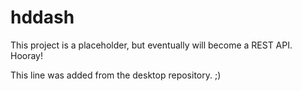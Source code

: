 # hddash

This project is a placeholder, but eventually will become a REST API. Hooray!

This line was added from the desktop repository. ;)